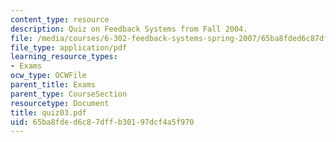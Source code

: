 ```yaml
---
content_type: resource
description: Quiz on Feedback Systems from Fall 2004.
file: /media/courses/6-302-feedback-systems-spring-2007/65ba8fded6c87dffb30197dcf4a5f970_quiz03.pdf
file_type: application/pdf
learning_resource_types:
- Exams
ocw_type: OCWFile
parent_title: Exams
parent_type: CourseSection
resourcetype: Document
title: quiz03.pdf
uid: 65ba8fde-d6c8-7dff-b301-97dcf4a5f970
---
```

